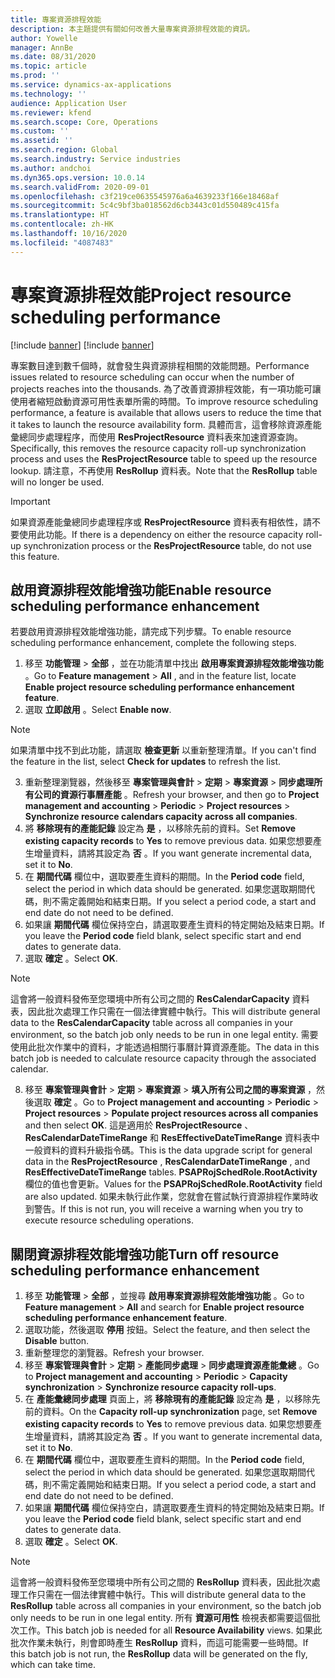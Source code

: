 ```yaml
---
title: 專案資源排程效能
description: 本主題提供有關如何改善大量專案資源排程效能的資訊。
author: Yowelle
manager: AnnBe
ms.date: 08/31/2020
ms.topic: article
ms.prod: ''
ms.service: dynamics-ax-applications
ms.technology: ''
audience: Application User
ms.reviewer: kfend
ms.search.scope: Core, Operations
ms.custom: ''
ms.assetid: ''
ms.search.region: Global
ms.search.industry: Service industries
ms.author: andchoi
ms.dyn365.ops.version: 10.0.14
ms.search.validFrom: 2020-09-01
ms.openlocfilehash: c3f219ce0635545976a6a4639233f166e18468af
ms.sourcegitcommit: 5c4c9bf3ba018562d6cb3443c01d550489c415fa
ms.translationtype: HT
ms.contentlocale: zh-HK
ms.lasthandoff: 10/16/2020
ms.locfileid: "4087483"
---
```

# <a name="project-resource-scheduling-performance"></a><span data-ttu-id="2bc81-103">專案資源排程效能</span><span class="sxs-lookup"><span data-stu-id="2bc81-103">Project resource scheduling performance</span></span>

[!include [banner](../includes/banner.md)]
[!include [banner](../includes/preview-banner.md)]


<span data-ttu-id="2bc81-104">專案數目達到數千個時，就會發生與資源排程相關的效能問題。</span><span class="sxs-lookup"><span data-stu-id="2bc81-104">Performance issues related to resource scheduling can occur when the number of projects reaches into the thousands.</span></span> <span data-ttu-id="2bc81-105">為了改善資源排程效能，有一項功能可讓使用者縮短啟動資源可用性表單所需的時間。</span><span class="sxs-lookup"><span data-stu-id="2bc81-105">To improve resource scheduling performance, a feature is available that allows users to reduce the time that it takes to launch the resource availability form.</span></span> <span data-ttu-id="2bc81-106">具體而言，這會移除資源產能彙總同步處理程序，而使用 **ResProjectResource** 資料表來加速資源查詢。</span><span class="sxs-lookup"><span data-stu-id="2bc81-106">Specifically, this removes the resource capacity roll-up synchronization process and uses the **ResProjectResource** table to speed up the resource lookup.</span></span> <span data-ttu-id="2bc81-107">請注意，不再使用 **ResRollup** 資料表。</span><span class="sxs-lookup"><span data-stu-id="2bc81-107">Note that the **ResRollup** table will no longer be used.</span></span>

> [!IMPORTANT]
> <span data-ttu-id="2bc81-108">如果資源產能彙總同步處理程序或 **ResProjectResource** 資料表有相依性，請不要使用此功能。</span><span class="sxs-lookup"><span data-stu-id="2bc81-108">If there is a dependency on either the resource capacity roll-up synchronization process or the **ResProjectResource** table, do not use this feature.</span></span>

## <a name="enable-resource-scheduling-performance-enhancement"></a><span data-ttu-id="2bc81-109">啟用資源排程效能增強功能</span><span class="sxs-lookup"><span data-stu-id="2bc81-109">Enable resource scheduling performance enhancement</span></span>
<span data-ttu-id="2bc81-110">若要啟用資源排程效能增強功能，請完成下列步驟。</span><span class="sxs-lookup"><span data-stu-id="2bc81-110">To enable resource scheduling performance enhancement, complete the following steps.</span></span>

1. <span data-ttu-id="2bc81-111">移至 **功能管理** > **全部** ，並在功能清單中找出 **啟用專案資源排程效能增強功能** 。</span><span class="sxs-lookup"><span data-stu-id="2bc81-111">Go to **Feature management** > **All** , and in the feature list, locate **Enable project resource scheduling performance enhancement feature**.</span></span>
2. <span data-ttu-id="2bc81-112">選取 **立即啟用** 。</span><span class="sxs-lookup"><span data-stu-id="2bc81-112">Select **Enable now**.</span></span>

> [!NOTE]
> <span data-ttu-id="2bc81-113">如果清單中找不到此功能，請選取 **檢查更新** 以重新整理清單。</span><span class="sxs-lookup"><span data-stu-id="2bc81-113">If you can't find the feature in the list, select **Check for updates** to refresh the list.</span></span>

3. <span data-ttu-id="2bc81-114">重新整理瀏覽器，然後移至 **專案管理與會計** > **定期** > **專案資源** > **同步處理所有公司的資源行事曆產能** 。</span><span class="sxs-lookup"><span data-stu-id="2bc81-114">Refresh your browser, and then go to **Project management and accounting** > **Periodic** > **Project resources** > **Synchronize resource calendars capacity across all companies**.</span></span>
4. <span data-ttu-id="2bc81-115">將 **移除現有的產能記錄** 設定為 **是** ，以移除先前的資料。</span><span class="sxs-lookup"><span data-stu-id="2bc81-115">Set **Remove existing capacity records** to **Yes** to remove previous data.</span></span> <span data-ttu-id="2bc81-116">如果您想要產生增量資料，請將其設定為 **否** 。</span><span class="sxs-lookup"><span data-stu-id="2bc81-116">If you want generate incremental data, set it to **No**.</span></span>
5. <span data-ttu-id="2bc81-117">在 **期間代碼** 欄位中，選取要產生資料的期間。</span><span class="sxs-lookup"><span data-stu-id="2bc81-117">In the **Period code** field, select the period in which data should be generated.</span></span> <span data-ttu-id="2bc81-118">如果您選取期間代碼，則不需定義開始和結束日期。</span><span class="sxs-lookup"><span data-stu-id="2bc81-118">If you select a period code, a start and end date do not need to be defined.</span></span>
6. <span data-ttu-id="2bc81-119">如果讓 **期間代碼** 欄位保持空白，請選取要產生資料的特定開始及結束日期。</span><span class="sxs-lookup"><span data-stu-id="2bc81-119">If you leave the **Period code** field blank, select specific start and end dates to generate data.</span></span>
7. <span data-ttu-id="2bc81-120">選取 **確定** 。</span><span class="sxs-lookup"><span data-stu-id="2bc81-120">Select **OK**.</span></span>

 > [!NOTE]
 > <span data-ttu-id="2bc81-121">這會將一般資料發佈至您環境中所有公司之間的 **ResCalendarCapacity** 資料表，因此批次處理工作只需在一個法律實體中執行。</span><span class="sxs-lookup"><span data-stu-id="2bc81-121">This will distribute general data to the **ResCalendarCapacity** table across all companies in your environment, so the batch job only needs to be run in one legal entity.</span></span> <span data-ttu-id="2bc81-122">需要使用此批次作業中的資料，才能透過相關行事曆計算資源產能。</span><span class="sxs-lookup"><span data-stu-id="2bc81-122">The data in this batch job is needed to calculate resource capacity through the associated calendar.</span></span>

8. <span data-ttu-id="2bc81-123">移至 **專案管理與會計** > **定期** > **專案資源** > **填入所有公司之間的專案資源** ，然後選取 **確定** 。</span><span class="sxs-lookup"><span data-stu-id="2bc81-123">Go to **Project management and accounting** > **Periodic** > **Project resources** > **Populate project resources across all companies** and then select **OK**.</span></span> <span data-ttu-id="2bc81-124">這是適用於 **ResProjectResource** 、 **ResCalendarDateTimeRange** 和 **ResEffectiveDateTimeRange** 資料表中一般資料的資料升級指令碼。</span><span class="sxs-lookup"><span data-stu-id="2bc81-124">This is the data upgrade script for general data in the **ResProjectResource** , **ResCalendarDateTimeRange** , and **ResEffectiveDateTimeRange** tables.</span></span> <span data-ttu-id="2bc81-125">**PSAPRojSchedRole.RootActivity** 欄位的值也會更新。</span><span class="sxs-lookup"><span data-stu-id="2bc81-125">Values for the **PSAPRojSchedRole.RootActivity** field are also updated.</span></span> <span data-ttu-id="2bc81-126">如果未執行此作業，您就會在嘗試執行資源排程作業時收到警告。</span><span class="sxs-lookup"><span data-stu-id="2bc81-126">If this is not run, you will receive a warning when you try to execute resource scheduling operations.</span></span>
 
## <a name="turn-off-resource-scheduling-performance-enhancement"></a><span data-ttu-id="2bc81-127">關閉資源排程效能增強功能</span><span class="sxs-lookup"><span data-stu-id="2bc81-127">Turn off resource scheduling performance enhancement</span></span>

1. <span data-ttu-id="2bc81-128">移至 **功能管理** > **全部** ，並搜尋 **啟用專案資源排程效能增強功能** 。</span><span class="sxs-lookup"><span data-stu-id="2bc81-128">Go to **Feature management** > **All**  and search for **Enable project resource scheduling performance enhancement feature**.</span></span>
2. <span data-ttu-id="2bc81-129">選取功能，然後選取 **停用** 按鈕。</span><span class="sxs-lookup"><span data-stu-id="2bc81-129">Select the feature, and then select the **Disable** button.</span></span>
3. <span data-ttu-id="2bc81-130">重新整理您的瀏覽器。</span><span class="sxs-lookup"><span data-stu-id="2bc81-130">Refresh your browser.</span></span>
4. <span data-ttu-id="2bc81-131">移至 **專案管理與會計** > **定期** > **產能同步處理** > **同步處理資源產能彙總** 。</span><span class="sxs-lookup"><span data-stu-id="2bc81-131">Go to **Project management and accounting** > **Periodic** > **Capacity synchronization** > **Synchronize resource capacity roll-ups**.</span></span>
5. <span data-ttu-id="2bc81-132">在 **產能彙總同步處理** 頁面上，將 **移除現有的產能記錄** 設定為 **是** ，以移除先前的資料。</span><span class="sxs-lookup"><span data-stu-id="2bc81-132">On the **Capacity roll-up synchronization** page, set **Remove existing capacity records** to **Yes** to remove previous data.</span></span> <span data-ttu-id="2bc81-133">如果您想要產生增量資料，請將其設定為 **否** 。</span><span class="sxs-lookup"><span data-stu-id="2bc81-133">If you want to generate incremental data, set it to **No**.</span></span>
6. <span data-ttu-id="2bc81-134">在 **期間代碼** 欄位中，選取要產生資料的期間。</span><span class="sxs-lookup"><span data-stu-id="2bc81-134">In the **Period code** field, select the period in which data should be generated.</span></span> <span data-ttu-id="2bc81-135">如果您選取期間代碼，則不需定義開始和結束日期。</span><span class="sxs-lookup"><span data-stu-id="2bc81-135">If you select a period code, a start and end date do not need to be defined.</span></span>
7. <span data-ttu-id="2bc81-136">如果讓 **期間代碼** 欄位保持空白，請選取要產生資料的特定開始及結束日期。</span><span class="sxs-lookup"><span data-stu-id="2bc81-136">If you leave the **Period code** field blank, select specific start and end dates to generate data.</span></span>
8. <span data-ttu-id="2bc81-137">選取 **確定** 。</span><span class="sxs-lookup"><span data-stu-id="2bc81-137">Select **OK**.</span></span>

> [!NOTE]
> <span data-ttu-id="2bc81-138">這會將一般資料發佈至您環境中所有公司之間的 **ResRollup** 資料表，因此批次處理工作只需在一個法律實體中執行。</span><span class="sxs-lookup"><span data-stu-id="2bc81-138">This will distribute general data to the **ResRollup** table across all companies in your environment, so the batch job only needs to be run in one legal entity.</span></span> <span data-ttu-id="2bc81-139">所有 **資源可用性** 檢視表都需要這個批次工作。</span><span class="sxs-lookup"><span data-stu-id="2bc81-139">This batch job is needed for all **Resource Availability** views.</span></span> <span data-ttu-id="2bc81-140">如果此批次作業未執行，則會即時產生 **ResRollup** 資料，而這可能需要一些時間。</span><span class="sxs-lookup"><span data-stu-id="2bc81-140">If this batch job is not run, the **ResRollup** data will be generated on the fly, which can take time.</span></span>
